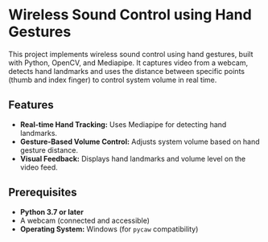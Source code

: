 # Wireless Sound Control using Hand Gestures

This project implements wireless sound control using hand gestures, built with Python, OpenCV, and Mediapipe. It captures video from a webcam, detects hand landmarks and uses the distance between specific points (thumb and index finger) to control system volume in real time.

## Features
- **Real-time Hand Tracking:** Uses Mediapipe for detecting hand landmarks.
- **Gesture-Based Volume Control:** Adjusts system volume based on hand gesture distance.
- **Visual Feedback:** Displays hand landmarks and volume level on the video feed.

## Prerequisites
- **Python 3.7 or later**
- A webcam (connected and accessible)
- **Operating System:** Windows (for `pycaw` compatibility)
